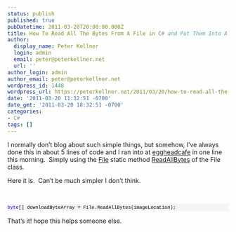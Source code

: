 ```yaml
---
status: publish
published: true
pubDatetime: 2011-03-20T20:00:00.000Z
title: How To Read All The Bytes From A File in C# and Put Them Into A Byte Array
author:
  display_name: Peter Kellner
  login: admin
  email: peter@peterkellner.net
  url: ''
author_login: admin
author_email: peter@peterkellner.net
wordpress_id: 1448
wordpress_url: https://peterkellner.net/2011/03/20/how-to-read-all-the-bytes-from-a-file-in-c-and-put-them-into-a-byte-array/
date: '2011-03-20 11:32:51 -0700'
date_gmt: '2011-03-20 18:32:51 -0700'
categories:
- C#
tags: []
---
```

<p>I normally don’t blog about such simple things, but somehow, I’ve always done this in about 5 lines of code and I ran into at <a href="http://www.eggheadcafe.com/software/aspnet/35803970/read-binary-file-to-a-byte-array.aspx">eggheadcafe</a> in one line this morning.&#160; Simply using the <a href="http://msdn.microsoft.com/en-us/library/system.io.file.aspx">File</a> static method <a href="http://msdn.microsoft.com/en-us/library/system.io.file.readallbytes.aspx">ReadAllBytes</a> of the File class.</p>
<p>Here it is.&#160; Can’t be much simpler I don’t think.</p>
<p>&#160;</p>
<div id="codeSnippetWrapper">
<pre style="border-bottom-style: none; text-align: left; padding-bottom: 0px; line-height: 12pt; border-right-style: none; background-color: #f4f4f4; margin: 0em; padding-left: 0px; width: 100%; padding-right: 0px; font-family: &#39;Courier New&#39;, courier, monospace; direction: ltr; border-top-style: none; color: black; font-size: 8pt; border-left-style: none; overflow: visible; padding-top: 0px" id="codeSnippet"><span style="color: #0000ff">byte</span>[] downloadByteArray = File.ReadAllBytes(imageLocation);</pre>
<p></div>
<p>That’s it! hope this helps someone else.</p>
